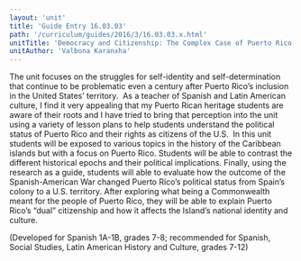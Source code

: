 ```yaml
---
layout: 'unit'
title: 'Guide Entry 16.03.03'
path: '/curriculum/guides/2016/3/16.03.03.x.html'
unitTitle: 'Democracy and Citizenship: The Complex Case of Puerto Rico'
unitAuthor: 'Valbona Karanxha'
---
```


<main>
 <p>
  The unit focuses on the struggles for self-identity and self-determination that continue to be problematic even a century after Puerto Rico’s inclusion in the United States’ territory.  As a teacher of Spanish and Latin American culture, I find it very appealing that my Puerto Rican heritage students are aware of their roots and I have tried to bring that perception into the unit using a variety of lesson plans to help students understand the political status of Puerto Rico and their rights as citizens of the U.S.  In this unit students will be exposed to various topics in the history of the Caribbean islands but with a focus on Puerto Rico. Students will be able to contrast the different historical epochs and their political implications. Finally, using the research as a guide, students will able to evaluate how the outcome of the Spanish-American War changed Puerto Rico’s political status from Spain’s colony to a U.S. territory. After exploring what being a Commonwealth meant for the people of Puerto Rico, they will be able to explain Puerto Rico’s “dual” citizenship and how it affects the Island’s national identity and culture.
 </p>
 <p>
  (Developed for Spanish 1A-1B, grades 7-8; recommended for Spanish, Social Studies, Latin American History and Culture, grades 7-12)
 </p>
</main>
